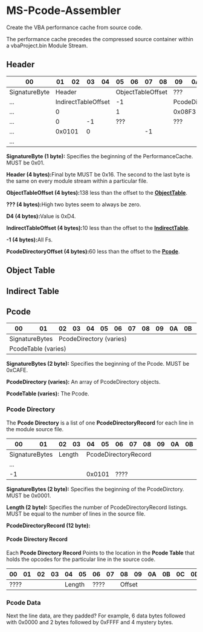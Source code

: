 # MS-Pcode-Assembler
Create the VBA performance cache from source code.

The performance cache precedes the compressed source container within a vbaProject.bin Module Stream.

## Header

<table class="tg">
<thead>
  <tr>
    <th class="tg-0pky">00</th>
    <th class="tg-0pky">01</th>
    <th class="tg-0pky">02</th>
    <th class="tg-0pky">03</th>
    <th class="tg-0pky">04</th>
    <th class="tg-0pky">05</th>
    <th class="tg-0pky">06</th>
    <th class="tg-0pky">07</th>
    <th class="tg-0pky">08</th>
    <th class="tg-0pky">09</th>
    <th class="tg-0pky">0A</th>
    <th class="tg-0pky">0B</th>
    <th class="tg-0pky">0C</th>
    <th class="tg-0pky">0D</th>
    <th class="tg-0pky">0E</th>
    <th class="tg-0pky">0F</th>
  </tr>
</thead>
<tbody>
  <tr>
    <td class="tg-0pky" colspan="1">SignatureByte</td>
    <td class="tg-0pky" colspan="4">Header</td>
    <td class="tg-0pky" colspan="4">ObjectTableOffset</td>
    <td class="tg-0pky" colspan="4">???</td>
    <td class="tg-0pky" colspan="3">D4</td>
  </tr>
  <tr>
    <td class="tg-0pky" colspan="1">...</td>
    <td class="tg-0pky" colspan="4">IndirectTableOffset</td>
    <td class="tg-0pky" colspan="4">-1</td>
    <td class="tg-0pky" colspan="4">PcodeDirectoryOffset</td>
    <td class="tg-0pky" colspan="3">????</td>
  </tr>
  <tr>
    <td class="tg-0pky" colspan="1">...</td>
    <td class="tg-0pky" colspan="4">0</td>
    <td class="tg-0pky" colspan="4">1</td>
    <td class="tg-0pky" colspan="2">0x08F3</td>
    <td class="tg-0pky" colspan="2">Cookie</td>
    <td class="tg-0pky" colspan="2">0</td>
    <td class="tg-0pky" colspan="1">-1</td>
  </tr>
  <tr>
    <td class="tg-0pky" colspan="1">...</td>
    <td class="tg-0pky" colspan="2">0</td>
    <td class="tg-0pky" colspan="2">-1</td>
    <td class="tg-0pky" colspan="4">???</td>
    <td class="tg-0pky" colspan="4">???</td>
    <td class="tg-0pky" colspan="2">0xB6</td>
    <td class="tg-0pky" colspan="1">-1</td>
  <tr>
    <td class="tg-0pky" colspan="1">...</td>
    <td class="tg-0pky" colspan="2">0x0101</td>
    <td class="tg-0pky" colspan="4">0</td>
    <td class="tg-0pky" colspan="4">-1</td>
    <td class="tg-0pky" colspan="4">0</td>
    <td class="tg-0pky" colspan="1">-1</td>
  <tr>
    <td class="tg-0pky" colspan="1">...</td>
</tbody>
</table>

<b>SignatureByte (1 byte):</b> Specifies the beginning of the PerformanceCache. MUST be 0x01.

<b>Header (4 bytes):</b>Final byte MUST be 0x16. The second to the last byte is the same on every module stream within a particular file.

<b>ObjectTableOffset (4 bytes):</b>138 less than the offset to the <a href="#object-table"><b>ObjectTable</b></a>.

<b>??? (4 bytes):</b>High two bytes seem to always be zero.

<b>D4 (4 bytes):</b>Value is 0xD4.

<b>IndirectTableOffset (4 bytes):</b>10 less than the offset to the <a href="#indirect-table"><b>IndirectTable</b></a>.

<b>-1 (4 bytes):</b>All Fs.

<b>PcodeDirectoryOffset (4 bytes):</b>60 less than the offset to the <a href="pcode"><b>Pcode</b></a>.

## Object Table

## Indirect Table

## Pcode

<table class="tg">
<thead>
  <tr>
    <th class="tg-0pky">00</th>
    <th class="tg-0pky">01</th>
    <th class="tg-0pky">02</th>
    <th class="tg-0pky">03</th>
    <th class="tg-0pky">04</th>
    <th class="tg-0pky">05</th>
    <th class="tg-0pky">06</th>
    <th class="tg-0pky">07</th>
    <th class="tg-0pky">08</th>
    <th class="tg-0pky">09</th>
    <th class="tg-0pky">0A</th>
    <th class="tg-0pky">0B</th>
    <th class="tg-0pky">0C</th>
    <th class="tg-0pky">0D</th>
    <th class="tg-0pky">0E</th>
    <th class="tg-0pky">0F</th>
  </tr>
</thead>
<tbody>
  <tr>
    <td class="tg-0pky" colspan="2">SignatureBytes</td>
    <td class="tg-0pky" colspan="14">PcodeDirectory (varies)</td>
  </tr>
  <tr>
    <td class="tg-0pky" colspan="16">PcodeTable (varies)</td>
  </tr>
</tbody>
</table>

<b>SignatureBytes (2 byte):</b> Specifies the beginning of the Pcode. MUST be 0xCAFE.

<b>PcodeDirectory (varies):</b> An array of PcodeDirectory objects.

<b>PcodeTable (varies):</b> The Pcode.

### Pcode Directory
The <b>Pcode Directory</b> is a list of one <b>PcodeDirectoryRecord</b> for each line in the module source file.
<table class="tg">
<thead>
  <tr>
    <th class="tg-0pky">00</th>
    <th class="tg-0pky">01</th>
    <th class="tg-0pky">02</th>
    <th class="tg-0pky">03</th>
    <th class="tg-0pky">04</th>
    <th class="tg-0pky">05</th>
    <th class="tg-0pky">06</th>
    <th class="tg-0pky">07</th>
    <th class="tg-0pky">08</th>
    <th class="tg-0pky">09</th>
    <th class="tg-0pky">0A</th>
    <th class="tg-0pky">0B</th>
    <th class="tg-0pky">0C</th>
    <th class="tg-0pky">0D</th>
    <th class="tg-0pky">0E</th>
    <th class="tg-0pky">0F</th>
  </tr>
</thead>
<tbody>
  <tr>
    <td class="tg-0pky" colspan="2">SignatureBytes</td>
    <td class="tg-0pky" colspan="2">Length</td>
    <td class="tg-0pky" colspan="12">PcodeDirectoryRecord</td>
  </tr>
  <tr>
    <td class="tg-0pky" colspan="16">...</td>
  </tr>
  <tr>
    <td class="tg-0pky" colspan="4">-1</td>
    <td class="tg-0pky" colspan="2">0x0101</td>
    <td class="tg-0pky" colspan="4">????</td>
  </tr>
</tbody>
</table>

<b>SignatureBytes (2 byte):</b> Specifies the beginning of the PcodeDirctory. MUST be 0x0001.

<b>Length (2 byte):</b> Specifies the number of PcodeDirectoryRecord listings. MUST be equal to the number of lines in the source file.

<b>PcodeDirectoryRecord (12 byte):</b>

#### Pcode Directory Record
Each <b>Pcode Directory Record</b> Points to the location in the <b>Pcode Table</b> that holds the opcodes for the particular line in the source code.
<table class="tg">
<thead>
  <tr>
    <th class="tg-0pky">00</th>
    <th class="tg-0pky">01</th>
    <th class="tg-0pky">02</th>
    <th class="tg-0pky">03</th>
    <th class="tg-0pky">04</th>
    <th class="tg-0pky">05</th>
    <th class="tg-0pky">06</th>
    <th class="tg-0pky">07</th>
    <th class="tg-0pky">08</th>
    <th class="tg-0pky">09</th>
    <th class="tg-0pky">0A</th>
    <th class="tg-0pky">0B</th>
    <th class="tg-0pky">0C</th>
    <th class="tg-0pky">0D</th>
    <th class="tg-0pky">0E</th>
    <th class="tg-0pky">0F</th>
  </tr>
</thead>
<tbody>
  <tr>
    <td class="tg-0pky" colspan="4">????</td>
    <td class="tg-0pky" colspan="2">Length</td>
    <td class="tg-0pky" colspan="2">????</td>
    <td class="tg-0pky" colspan="4">Offset</td>
  </tr>
</tbody>
</table>

### Pcode Data
Next the line data, are they padded? For example, 6 data bytes followed with 0x0000 and 2 bytes followed by 0xFFFF and 4 mystery bytes.

